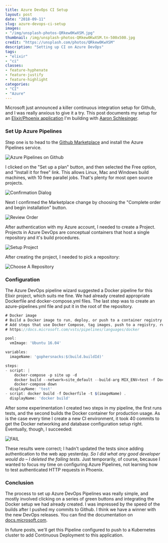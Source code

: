 ```yaml
---
title: Azure DevOps CI Setup
layout: post
date: "2018-09-11"
slug: azure-devops-ci-setup
images: 
- "/img/unsplash-photos-QRkew0KwXSM.jpg"
thumbnail: /img/unsplash-photos-QRkew0KwXSM.tn-500x500.jpg
credit: "https://unsplash.com/photos/QRkew0KwXSM"
description: "Setting up CI on Azure DevOps"
tags:
- "elixir"
- "ci"
classes:
- feature-hyphenate
- feature-justify
- feature-highlight
categories:
- "CI"
- "Azure"
---
```





Microsoft just announced a killer continuous integration setup for Github, and I was really anxious to give it a try.  This post documents my setup for an [Elixir/Phoenix application](https://github.com/gophersnacks/site) I'm building with [Aaron Schlesinger](https://twitter.com/arschles).

<!-- more -->

### Set Up Azure Pipelines

Step one is to head to the [Github Marketplace](https://github.com/marketplace/azure-pipelines) and install the Azure Pipelines service.

![Azure Pipelines on Github](/images/2018/09/Screen-Shot-2018-09-11-at-9.42.48-AM.png)

I clicked on the "Set up a plan" button, and then selected the Free option, and "Install it for free" link.  This allows Linux, Mac and Windows build machines, with 10 free parallel jobs.  That's plenty for most open source projects.

![Confirmation Dialog](/images/2018/09/Screen-Shot-2018-09-11-at-9.43.08-AM.png)

Next I confirmed the Marketplace change by choosing the "Complete order and begin installation" button.

![Review Order](/images/2018/09/Screen-Shot-2018-09-11-at-9.43.26-AM.png)

After authentication with my Azure account, I needed to create a Project.  Projects in Azure DevOps are conceptual containers that host a single repository and it's build procedures.

![Setup Project](/images/2018/09/Screen-Shot-2018-09-11-at-9.45.52-AM.png)

After creating the project, I needed to pick a repository:

![Choose A Repository](/images/2018/09/Screen-Shot-2018-09-11-at-9.46.37-AM.png)

### Configuration

The Azure DevOps pipeline wizard suggested a Docker pipeline for this Elixir project, which suits me fine.  We had already created appropriate Dockerfile and docker-compose.yml files.  The last step was to create an azure-pipelines.yml file and put it in the root of the repository.

```javascript
# Docker image
# Build a Docker image to run, deploy, or push to a container registry.
# Add steps that use Docker Compose, tag images, push to a registry, run an image, and more:
# https://docs.microsoft.com/vsts/pipelines/languages/docker

pool:
  vmImage: 'Ubuntu 16.04'

variables:
  imageName: 'gophersnacks:$(build.buildId)'

steps:
- script: |
    docker-compose -p site up -d
    docker build --network=site_default --build-arg MIX_ENV=test -f Dockerfile.test .
    docker-compose down
  displayName: 'test'
- script: docker build -f Dockerfile -t $(imageName) .
  displayName: 'docker build'
 ```

 After some experimentation I created two steps in my pipeline, the first runs tests, and the second builds the Docker container for production usage.  As is the case every time I create a new CI environment, it took 40 commits to get the Docker networking and database configuration setup right.  Eventually, though, I succeeded:
 
 ![FAIL](/images/2018/09/Screen-Shot-2018-09-11-at-9.58.52-AM.png)

 These results were correct; I hadn't updated the tests since adding authentication to the web app yesterday.  *So I did what any good developer would do – I deleted the failing tests.*  Just temporarily, of course, because I wanted to focus my time on configuring Azure Pipelines, not learning how to test authenticated HTTP requests in Phoenix.

### Conclusion

The process to set up Azure DevOps Pipelines was really simple, and mostly involved clicking on a series of green buttons and integrating the Docker setup we had already created.  I was impressed by the speed of the builds after I pushed my commits to Github.  I think we have a winner with the new DevOps releases.  You can find the documentation on [docs.microsoft.com](https://cda.ms/F8).

In future posts, we'll get this Pipeline configured to push to a Kubernetes cluster to add Continuous Deployment to this application.
